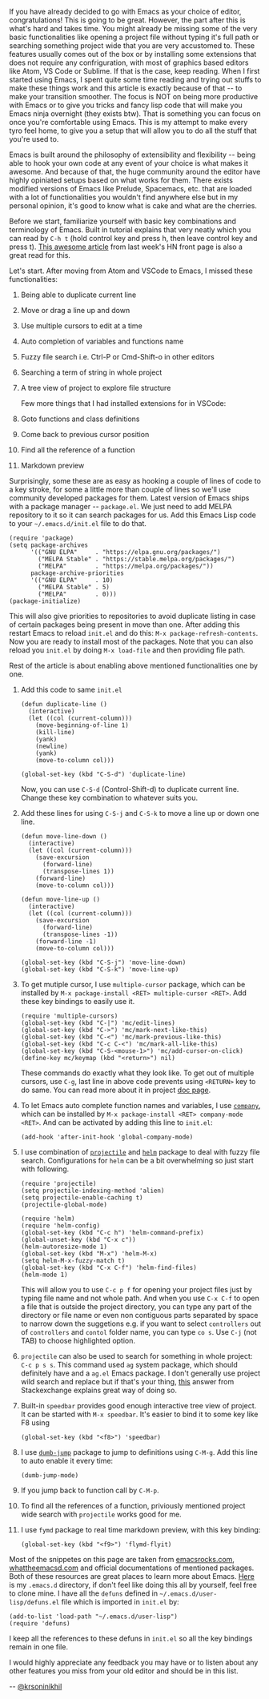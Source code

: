If you have already decided to go with Emacs as your choice of editor,
congratulations! This is going to be great. However, the part after
this is what's hard and takes time. You might already be missing some
of the very basic functionalities like opening a project file without
typing it's full path or searching something project wide that you are
very accustomed to. These features usually comes out of the box or by
installing some extensions that does not require any confriguration,
with most of graphics based editors like Atom, VS Code or Sublime. If
that is the case, keep reading. When I first started using Emacs, I
spent quite some time reading and trying out stuffs to make these
things work and this article is exactly because of that -- to make
your transition smoother. The focus is NOT on being more productive
with Emacs or to give you tricks and fancy lisp code that will make
you Emacs ninja overnight (they exists btw). That is something you can
focus on once you're comfortable using Emacs. This is my attempt to
make every tyro feel home, to give you a setup that will allow you to
do all the stuff that you're used to.

Emacs is built around the philosophy of extensibility and flexibility
-- being able to hook your own code at any event of your choice is
what makes it awesome. And because of that, the huge community around
the editor have highly opiniated setups based on what works for
them. There exists modified versions of Emacs like Prelude, Spacemacs,
etc. that are loaded with a lot of functionalities you wouldn't find
anywhere else but in my personal opinion, it's good to know what is cake
and what are the cherries.

Before we start, familiarize yourself with basic key combinations and
terminology of Emacs. Built in tutorial explains that very neatly
which you can read by `C-h t` (hold control key and press h, then
leave control key and press t). [This awesome
article](http://www.jesshamrick.com/2012/09/10/absolute-beginners-guide-to-emacs/)
from last week's HN front page is also a great read for this.

Let's start. After moving from Atom and VSCode to Emacs, I missed these
functionalities:

1. Being able to duplicate current line
2. Move or drag a line up and down
3. Use multiple cursors to edit at a time
4. Auto completion of variables and functions name
5. Fuzzy file search i.e. Ctrl-P or Cmd-Shift-o in other editors
6. Searching a term of string in whole project
7. A tree view of project to explore file structure

   Few more things that I had installed extensions for in VSCode:

8. Goto functions and class definitions
9. Come back to previous cursor position
10. Find all the reference of a function
11. Markdown preview

Surprisingly, some these are as easy as hooking a couple of lines of
code to a key stroke, for some a little more than couple of lines so
we'll use community developed packages for them. Latest version of
Emacs ships with a package manager -- `package.el`. We just need to
add MELPA repository to it so it can search packages for us. Add this
Emacs Lisp code to your `~/.emacs.d/init.el` file to do that.

```elisp
(require 'package)
(setq package-archives
      '(("GNU ELPA"     . "https://elpa.gnu.org/packages/")
        ("MELPA Stable" . "https://stable.melpa.org/packages/")
        ("MELPA"        . "https://melpa.org/packages/"))
      package-archive-priorities
      '(("GNU ELPA"     . 10)
        ("MELPA Stable" . 5)
        ("MELPA"        . 0)))
(package-initialize)
```

This will also give priorities to repositories to avoid duplicate
listing in case of certain packages being present in move than
one. After adding this restart Emacs to reload `init.el` and do this:
`M-x package-refresh-contents`. Now you are ready to install most of
the packages. Note that you can also reload you `init.el` by doing
`M-x load-file` and then providing file path.

Rest of the article is about enabling above mentioned functionalities
one by one.


1. Add this code to same `init.el`

    ```elisp
    (defun duplicate-line ()
      (interactive)
      (let ((col (current-column)))
        (move-beginning-of-line 1)
        (kill-line)
        (yank)
        (newline)
        (yank)
        (move-to-column col)))

    (global-set-key (kbd "C-S-d") 'duplicate-line)
    ```

    Now, you can use `C-S-d` (Control-Shift-d) to duplicate current
    line. Change these key combination to whatever suits you.

2. Add these lines for using `C-S-j` and `C-S-k` to move a line up or
   down one line.

    ```elisp
    (defun move-line-down ()
      (interactive)
      (let ((col (current-column)))
        (save-excursion
          (forward-line)
          (transpose-lines 1))
        (forward-line)
        (move-to-column col)))

    (defun move-line-up ()
      (interactive)
      (let ((col (current-column)))
        (save-excursion
          (forward-line)
          (transpose-lines -1))
        (forward-line -1)
        (move-to-column col)))

    (global-set-key (kbd "C-S-j") 'move-line-down)
    (global-set-key (kbd "C-S-k") 'move-line-up)
    ```

3. To get mutiple cursor, I use `multiple-cursor` package, which can
   be installed by `M-x package-install <RET> multiple-cursor <RET>`. Add these
   key bindings to easily use it.

    ```elisp
    (require 'multiple-cursors)
    (global-set-key (kbd "C-|") 'mc/edit-lines)
    (global-set-key (kbd "C->") 'mc/mark-next-like-this)
    (global-set-key (kbd "C-<") 'mc/mark-previous-like-this)
    (global-set-key (kbd "C-c C-<") 'mc/mark-all-like-this)
    (global-set-key (kbd "C-S-<mouse-1>") 'mc/add-cursor-on-click)
    (define-key mc/keymap (kbd "<return>") nil)
    ```

   These commands do exactly what they look like. To get out of multiple
   cursors, use `C-g`, last line in above code prevents using `<RETURN>`
   key to do same. You can read more about it in project [doc page](http://stable.melpa.org/#/multiple-cursors).

4. To let Emacs auto complete function names and variables, I use
   [`company`](http://stable.melpa.org/#/company), which can be
   installed by `M-x package-install <RET> company-mode <RET>`. And can be
   activated by adding this line to `init.el`:

    ```elisp
    (add-hook 'after-init-hook 'global-company-mode)
    ```

5. I use combination of
   [`projectile`](https://www.projectile.mx/en/latest/) and
   [`helm`](https://emacs-helm.github.io/helm/) package to deal with
   fuzzy file search. Configurations for `helm` can be a bit overwhelming so
   just start with following.

    ```elisp
    (require 'projectile)
    (setq projectile-indexing-method 'alien)
    (setq projectile-enable-caching t)
    (projectile-global-mode)

    (require 'helm)
    (require 'helm-config)
    (global-set-key (kbd "C-c h") 'helm-command-prefix)
    (global-unset-key (kbd "C-x c"))
    (helm-autoresize-mode 1)
    (global-set-key (kbd "M-x") 'helm-M-x)
    (setq helm-M-x-fuzzy-match t)
    (global-set-key (kbd "C-x C-f") 'helm-find-files)
    (helm-mode 1)
    ```

   This will allow you to use `C-c p f` for opening your project files
   just by typing file name and not whole path. And when you use `C-x
   C-f` to open a file that is outside the project directory, you can
   type any part of the directory or file name or even non contiguous
   parts separated by space to narrow down the suggetions e.g. if you
   want to select `controllers` out of `controllers` and `contol` folder
   name, you can type `co s`. Use `C-j` (not TAB) to choose highlighted
   option.

6. `projectile` can also be used to search for something in whole
   project: `C-c p s s`. This command used `ag` system package, which
   should definitely have and a `ag.el` Emacs package. I don't
   generally use project wild search and replace but if that's your
   thing, [this](https://emacs.stackexchange.com/a/243/21028) answer
   from Stackexchange explains great way of doing so.

7. Built-in `speedbar` provides good enough interactive tree view of
   project. It can be started with `M-x speedbar`. It's easier to bind
   it to some key like F8 using

    ```elisp
    (global-set-key (kbd "<f8>") 'speedbar)
    ```

8. I use
   [`dumb-jump`](https://github.com/jacktasia/dumb-jump/tree/260054500d4731c36574b6cbc519de29fdd22f43)
   package to jump to definitions using `C-M-g`. Add this line to auto enable it
   every time:

    ```elisp
    (dumb-jump-mode)
    ```

9. If you jump back to function call by `C-M-p`.

10. To find all the references of a function, priviously mentioned
    project wide search with `projectile` works good for me.

11. I use `fymd` package to real time markdown preview, with this
    key binding:

    ```elisp
    (global-set-key (kbd "<f9>") 'flymd-flyit)
    ```

Most of the snippetes on this page are taken from
[emacsrocks.com](http://emacsrocks.com/),
[whattheemacsd.com](http://whattheemacsd.com/) and official
documentations of mentioned packages. Both of these resources are
great places to learn more about
Emacs. [Here](https://github.com/krsoninikhil/dotfiles/tree/master/.emacs.d)
is my `.emacs.d` directory, if don't feel like doing this all by yourself,
feel free to clone mine. I have all the `defuns` defined in
`~/.emacs.d/user-lisp/defuns.el` file which is imported in `init.el` by:

```elisp
(add-to-list 'load-path "~/.emacs.d/user-lisp")
(require 'defuns)
```

I keep all the references to these defuns in `init.el` so all the key
bindings remain in one file.

I would highly appreciate any feedback you may have or to listen about
any other features you miss from your old editor and should be in this
list.

--
[@krsoninikhil](https://twitter.com/krsoninikhil)
